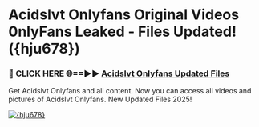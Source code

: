# Acidslvt Onlyfans Original Videos 0nlyFans Leaked - Files Updated! ({hju678})

<h3>🔴 CLICK HERE 🌐==►► <a href="https://tinyurl.com/ms9xzufz" rel="nofollow">Acidslvt Onlyfans Updated Files</a></h3>

Get Acidslvt Onlyfans and all content. Now you can access all videos and pictures of Acidslvt Onlyfans. New Updated Files 2025!

[![{hju678}](https://i.imgur.com/PQ7UWWw.gif)](https://tinyurl.com/ms9xzufz)